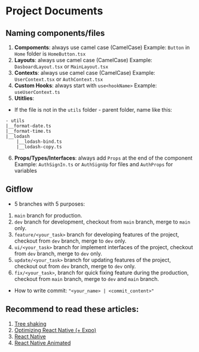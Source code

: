 # Project Documents

## Naming components/files

1. **Compoments**: always use camel case (CamelCase)
   Example: `Button` in `Home` folder is `HomeButton.tsx`
2. **Layouts**: always use camel case (CamelCase)
   Example: `DasboardLayout.tsx` or `MainLayout.tsx`
3. **Contexts**: always use camel case (CamelCase)
   Example: `UserContext.tsx` or `AuthContext.tsx`
4. **Custom Hooks**: always start with `use<hookName>`
   Example: `useUserContext.ts`
5. **Utitlies**:

- If the file is not in the `utils` folder - parent folder, name like this:

```
- utils
|__format-date.ts
|__format-time.ts
|__lodash
    |__lodash-bind.ts
    |__lodash-copy.ts
```

6. **Props/Types/Interfaces**: always add `Props` at the end of the component
   Example: `AuthSignIn.ts` or `AuthSignUp` for files and `AuthProps` for variables

## Gitflow

- 5 branches with 5 purposes:

1. `main` branch for production.
2. `dev` branch for development, checkout from `main` branch, merge to `main` only.
3. `feature/<your_task>` branch for developing features of the project, checkout from `dev` branch, merge to `dev` only.
4. `ui/<your_task>` branch for implement interfaces of the project, checkout from `dev` branch, merge to `dev` only.
5. `update/<your_task>` branch for updating features of the project, checkout out from `dev` branch, merge to `dev` only.
6. `fix/<your_task>`, branch for quick fixing feature during the production, checkout from `main` branch, merge to `dev` and `main` branch.

- How to write commit: `"<your_name> | <commit_content>"`

## Recommend to read these articles:

1. [Tree shaking](https://nkthanh.dev/posts/tree-shaking)
2. [Optimizing React Native (+ Expo)
   ](https://koptional.com/resource/optimizing-react-native-expo/#:~:text=It%20can%20be%20as%20simple,create%20a%20more%20seamless%20UX.)
3. [React Native](https://reactnative.dev/)
4. [React Native Animated](https://docs.swmansion.com/react-native-reanimated/)
